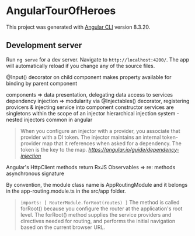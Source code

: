 # AngularTourOfHeroes

This project was generated with [Angular CLI](https://github.com/angular/angular-cli) version 8.3.20.

## Development server

Run `ng serve` for a dev server. Navigate to `http://localhost:4200/`. The app will automatically reload if you change any of the source files.

@Input() decorator on child component makes property available for binding by parent component

components => data presentation, delegating data access to services
dependency injection => modularity via @Injectables() decorator, registering provicers & injecting service into component constructor
services are singletons within the scope of an injector 
hierarchical injection system - nested injectors common in angular

> When you configure an injector with a provider, you associate that provider with a DI token. The injector maintains an internal token-provider map that it references when asked for a dependency. The token is the key to the map. *https://angular.io/guide/dependency-injection*

Angular's HttpClient methods return RxJS Observables => re: methods asynchronous signature

By convention, the module class name is AppRoutingModule and it belongs in the app-routing.module.ts in the src/app folder.

>`imports: [ RouterModule.forRoot(routes) ]`
The method is called forRoot() because you configure the router at the application's root level. The forRoot() method supplies the service providers and directives needed for routing, and performs the initial navigation based on the current browser URL.
